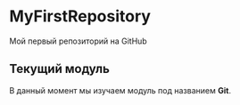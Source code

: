 # MyFirstRepository
Мой первый репозиторий на GitHub
## Текущий модуль
В данный момент мы изучаем модуль под названием **Git**.

